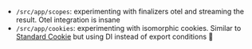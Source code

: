 - `/src/app/scopes`: experimenting with finalizers otel and streaming the result. Otel integration is insane
- `/src/app/cookies`: experimenting with isomorphic cookies. Similar to [Standard Cookie](https://github.com/carloitaben/standard-cookie) but using DI instead of export conditions 🤯
